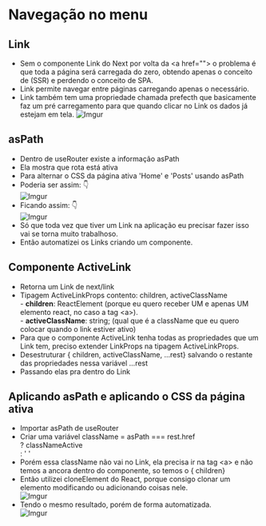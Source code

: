 # Navegação no menu

## Link
* Sem o componente Link do Next por volta da &lt;a href=""&gt; o problema é que toda a página será carregada do zero,
 obtendo apenas o conceito de (SSR) e perdendo o conceito de SPA.
* Link permite navegar entre páginas carregando apenas o necessário.
* Link também tem uma propriedade chamada prefecth que basicamente faz um pré carregamento para que quando 
clicar no Link os dados já estejam em tela.
![Imgur](https://imgur.com/d8SDLeF.png)

## asPath
* Dentro de useRouter existe a informação asPath
* Ela mostra que rota está ativa
* Para alternar o CSS da página ativa 'Home' e 'Posts' usando asPath
* Poderia ser assim: 👇<br>
![Imgur](https://imgur.com/7vGsJ7r.png)<br>
* Ficando assim: 👇<br>
![Imgur](https://imgur.com/V95sxTA.gif)<br>
* Só que toda vez que tiver um Link na aplicação eu precisar fazer isso vai se torna muito trabalhoso.
* Então automatizei os Links criando um componente.

## Componente ActiveLink
* Retorna um Link de next/link
* Tipagem ActiveLinkProps contento: children, activeClassName<br>
      - <strong>children</strong>: ReactElement (porque eu quero receber UM e apenas UM elemento react, no caso a tag &lt;a&gt;).<br>
      - <strong>activeClassName</strong>: string; (qual que é a className que eu quero colocar quando o link estiver ativo)<br>
* Para que o componente ActiveLink tenha todas as propriedades que um Link tem, preciso extender LinkProps na tipagem ActiveLinkProps.
* Desestruturar { children, activeClassName, ...rest} salvando o restante das propriedades nessa variável ...rest
* Passando elas pra dentro do Link

## Aplicando asPath e aplicando o CSS da página ativa
* Importar asPath de useRouter
* Criar uma variável className = asPath === rest.href<br>
? classNameActive<br>
: ' '<br>
* Porém essa className não vai no Link, ela precisa ir na tag &lt;a&gt; e não temos a ancora dentro 
do componente, so temos o { children}
* Então utilizei cloneElement do React, porque consigo clonar um elemento modificando ou adicionando coisas nele.<br>
![Imgur](https://imgur.com/ZGitxfn.png)
* Tendo o mesmo resultado, porém de forma automatizada.<br>
![Imgur](https://imgur.com/V95sxTA.gif)<br>
